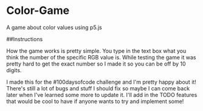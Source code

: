 # Color-Game
A game about color values using p5.js


##Instructions

How the game works is pretty simple. You type in the text box what you think the number of the specific RGB value is. While testing the game it was pretty hard to get the exact number so I made it so you can be off by 10 digits.

I made this for the #100daysofcode challenge and I'm pretty happy about it! There's still a lot of bugs and stuff I should fix so maybe I can come back later when I've learned some more to update it. I'll add in the TODO features that would be cool to have if anyone wants to try and implement some!
